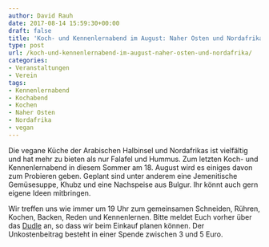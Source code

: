 ```yaml
---
author: David Rauh
date: 2017-08-14 15:59:30+00:00
draft: false
title: 'Koch- und Kennenlernabend im August: Naher Osten und Nordafrika'
type: post
url: /koch-und-kennenlernabend-im-august-naher-osten-und-nordafrika/
categories:
- Veranstaltungen
- Verein
tags:
- Kennenlernabend
- Kochabend
- Kochen
- Naher Osten
- Nordafrika
- vegan
---
```


Die vegane Küche der Arabischen Halbinsel und Nordafrikas ist vielfältig und hat mehr zu bieten als nur Falafel und Hummus. Zum letzten Koch- und Kennenlernabend in diesem Sommer am 18. August wird es einiges davon zum Probieren geben. Geplant sind unter anderem eine Jemenitische Gemüsesuppe, Khubz und eine Nachspeise aus Bulgur. Ihr könnt auch gern eigene Ideen mitbringen.

Wir treffen uns wie immer um 19 Uhr zum gemeinsamen Schneiden, Rühren, Kochen, Backen, Reden und Kennenlernen. Bitte meldet Euch vorher über das [Dudle](https://dudle.inf.tu-dresden.de/wez9ycy6/) an, so dass wir beim Einkauf planen können. Der Unkostenbeitrag besteht in einer Spende zwischen 3 und 5 Euro.
